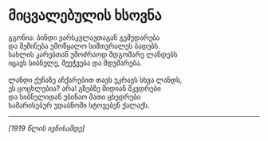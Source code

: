 # მიცვალებულის ხსოვნა

გგონია: ბინდი ვარსკვლავთაგან გემუდარება\
და შეშინება უმოწყალო სიმთვრალეს ბადებს.\
სახლის კარებთან უმოძრაოდ მდგომარე ლანდებს\
იცავს სიბნელე, შეეჭვება და მდუმარება.\
\
ლანდი ქუჩაზე აჩქარებით თავს უკრავს სხვა ლანდს,\
ეს ცოცხლებია? არა! გზებზე მიდიან მკვდრები\
და სიბნელიდან უბინაო მათი ცხედრები\
სამარისებურ უდაბნოში სტოვებენ ქალაქს.

***

_\[1919 წლის ივნისამდე]_
